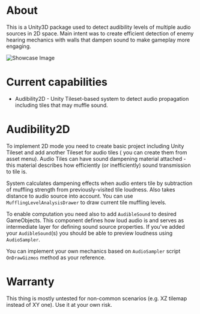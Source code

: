 # About

This is a Unity3D package used to detect audibility levels of multiple audio sources in 2D space.
Main intent was to create efficient detection of enemy hearing mechanics with walls that dampen sound to make gameplay
more engaging.

![Showcase Image](https://github.com/H1M4W4R1/AudibilitySystem-Unity3D/blob/master/Images/screenshot.png)

# Current capabilities

* Audibility2D - Unity Tileset-based system to detect audio propagation including tiles that may muffle sound.

# Audibility2D
To implement 2D mode you need to create basic project including Unity Tileset and add another Tileset for audio tiles (
you can create them from asset menu). Audio Tiles can have sound dampening material attached - this material
describes how efficiently (or inefficiently) sound transmission to tile is.

System calculates dampening effects when audio enters tile by subtraction of muffling strength from previously-visited
tile loudness. Also takes distance to audio source into account.
You can use `MufflingLevelAnalysisDrawer` to draw current tile muffling levels.

To enable computation you need also to add `AudibleSound` to desired GameObjects. This component defines how loud
audio is and serves as intermediate layer for defining sound source properties.
If you've added your `AudibleSound`(s) you should be able to preview loudness using `AudioSampler`.

You can implement your own mechanics based on `AudioSampler` script `OnDrawGizmos` method as your reference.

# Warranty
This thing is mostly untested for non-common scenarios (e.g. XZ tilemap instead of XY one). Use it at your own risk.
